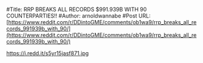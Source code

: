 #Title: RRP BREAKS ALL RECORDS $991.939B WITH 90 COUNTERPARTIES!!
#Author: arnoldwannabe
#Post URL: [https://www.reddit.com/r/DDintoGME/comments/ob1wa9/rrp_breaks_all_records_991939b_with_90/](https://www.reddit.com/r/DDintoGME/comments/ob1wa9/rrp_breaks_all_records_991939b_with_90/)


https://i.redd.it/s5yr15jasf871.jpg